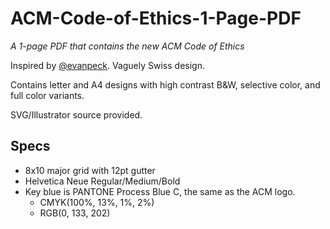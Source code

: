 # ACM-Code-of-Ethics-1-Page-PDF
_A 1-page PDF that contains the new ACM Code of Ethics_

Inspired by [@evanpeck](https://github.com/evanpeck/ACM-Code-of-Ethics-1-Page-PDF). Vaguely Swiss design.

Contains letter and A4 designs with high contrast B&W, selective color, and full color variants.

SVG/Illustrator source provided.

## Specs
* 8x10 major grid with 12pt gutter
* Helvetica Neue Regular/Medium/Bold
* Key blue is PANTONE Process Blue C, the same as the ACM logo. 
	* CMYK(100%, 13%, 1%, 2%)
	* RGB(0, 133, 202)


